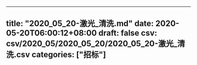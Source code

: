 
---
title: "2020_05_20-激光_清洗.md"
date: 2020-05-20T06:00:12+08:00
draft: false
csv: csv/2020_05/2020_05_20/2020_05_20-激光_清洗.csv
categories: ["招标"]
---
